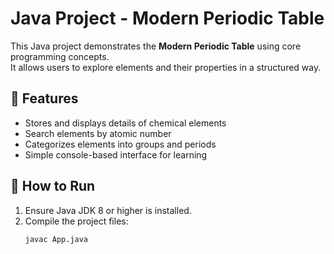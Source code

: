 # Java Project - Modern Periodic Table

This Java project demonstrates the **Modern Periodic Table** using core programming concepts.  
It allows users to explore elements and their properties in a structured way.

## 📌 Features
- Stores and displays details of chemical elements  
- Search elements by atomic number
- Categorizes elements into groups and periods  
- Simple console-based interface for learning  

## 🚀 How to Run
1. Ensure Java JDK 8 or higher is installed.  
2. Compile the project files:  
   ```bash
   javac App.java
